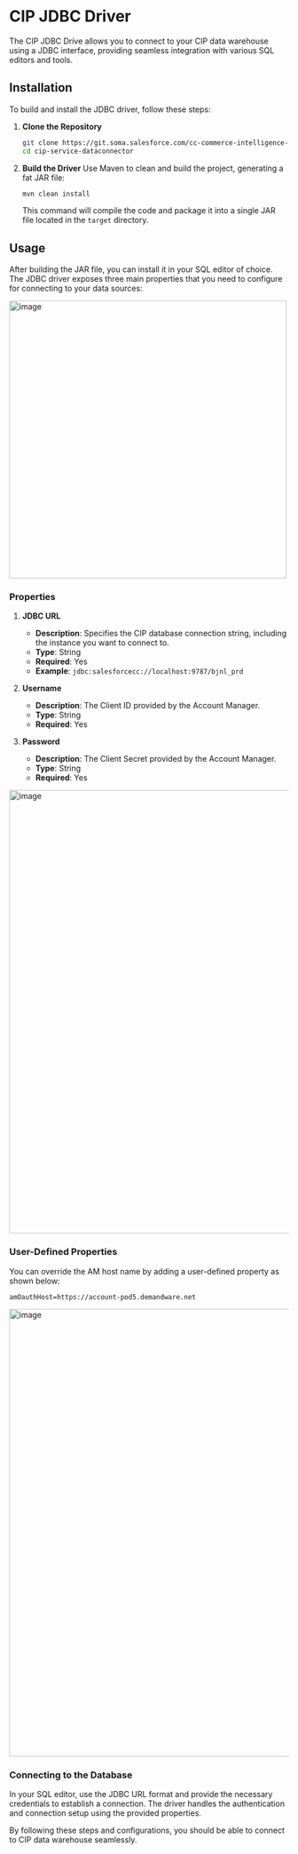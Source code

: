 # CIP JDBC Driver

The CIP JDBC Drive allows you to connect to your CIP data warehouse using a JDBC interface, providing seamless integration with various SQL editors and tools.

## Installation

To build and install the JDBC driver, follow these steps:

1. **Clone the Repository**
   ```bash
   git clone https://git.soma.salesforce.com/cc-commerce-intelligence-platform/cip-service-dataconnector.git
   cd cip-service-dataconnector
   ```

2. **Build the Driver**
   Use Maven to clean and build the project, generating a fat JAR file:
   ```bash
   mvn clean install
   ```

   This command will compile the code and package it into a single JAR file located in the `target` directory.

## Usage

After building the JAR file, you can install it in your SQL editor of choice. The JDBC driver exposes three main properties that you need to configure for connecting to your data sources:

<img width="500" alt="image" src="https://git.soma.salesforce.com/storage/user/8475/files/c8f6dc51-5610-4d7a-9451-a8a1507ed004">


### Properties

1. **JDBC URL**
   - **Description**: Specifies the CIP database connection string, including the instance you want to connect to.
   - **Type**: String
   - **Required**: Yes
   - **Example**: `jdbc:salesforcecc://localhost:9787/bjnl_prd`

2. **Username**
   - **Description**: The Client ID provided by the Account Manager.
   - **Type**: String
   - **Required**: Yes

3. **Password**
   - **Description**: The Client Secret provided by the Account Manager.
   - **Type**: String
   - **Required**: Yes

<img width="798" alt="image" src="https://git.soma.salesforce.com/storage/user/8475/files/e633e5ca-18fd-44d6-9727-f87b5dd4816e">


### User-Defined Properties

You can override the AM host name by adding a user-defined property as shown below:

```properties
amOauthHost=https://account-pod5.demandware.net
```
<img width="806" alt="image" src="https://git.soma.salesforce.com/storage/user/8475/files/3fe34db4-6b43-4681-bc1b-53f9038280ba">

### Connecting to the Database

In your SQL editor, use the JDBC URL format and provide the necessary credentials to establish a connection. The driver handles the authentication and connection setup using the provided properties.

By following these steps and configurations, you should be able to connect to CIP data warehouse seamlessly.

